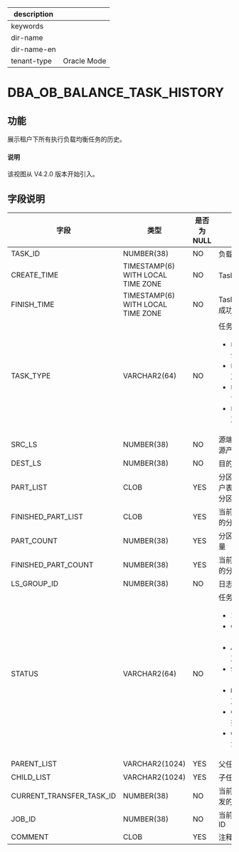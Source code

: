 |description||
|---|---|
|keywords||
|dir-name||
|dir-name-en||
|tenant-type|Oracle Mode|

# DBA_OB_BALANCE_TASK_HISTORY

## 功能

展示租户下所有执行负载均衡任务的历史。

<main id="notice" type='explain'>
  <h4>说明</h4>
  <p>该视图从 V4.2.0 版本开始引入。</p>
</main>

## 字段说明

| **字段** | **类型** | **是否为 NULL** | **描述** |
| --- | --- | --- | --- |
| TASK_ID | NUMBER(38) | NO | 负载均衡任务 ID |
| CREATE_TIME | TIMESTAMP(6) WITH LOCAL TIME ZONE | NO | Task 开始时间 |
| FINISH_TIME | TIMESTAMP(6) WITH LOCAL TIME ZONE | NO | Task 完成时间，包括成功、取消时间 |
| TASK_TYPE | VARCHAR2(64) | NO | 任务类型 <ul><li>`LS_SPLIT`：日志流分裂  </li><li>`LS_ALTER`：修改日志流属性 </li><li>`LS_MERGE`：日志流合并 </li><li>`LS_TRANSFER`：日志流 Transfer </li></ul>| 
| SRC_LS | NUMBER(38) | NO | 源端日志流（从数据源产生的日志数据流） |
| DEST_LS | NUMBER(38) | NO | 目的端日志流 |
| PART_LIST | CLOB | YES | 分区列表，包括：用户表分区和全局索引分区 |
| FINISHED_PART_LIST | CLOB | YES | 当前已完成均衡处理的分区列表 |
| PART_COUNT | NUMBER(38) | YES | 分区列表中分区的数量 |
| FINISHED_PART_COUNT | NUMBER(38) | YES | 当前已完成均衡处理的分区数量 |
| LS_GROUP_ID | NUMBER(38) | NO | 日志流组 ID |
| STATUS | VARCHAR2(64) | NO | 任务状态<ul><li>`INIT`：任务创建  </li><li>`CREATE_LS`：创建日志流 </li><li>`ALTER_LS`：修改日志流属性 </li><li>`SET_LS_MERGING`：日志流合并 </li><li>`DROP_LS`：删除日志流 </li><li>`COMPLETED`：任务执行成功 </li><li>`CANCELED`：任务取消 </li></ul>|
| PARENT_LIST | VARCHAR2(1024) | YES | 父任务列表 |
| CHILD_LIST | VARCHAR2(1024) | YES | 子任务列表 |
| CURRENT_TRANSFER_TASK_ID | NUMBER(38) | NO | 当前负载均衡任务触发的 Transfer 任务 ID |
| JOB_ID | NUMBER(38) | NO | 当前任务所属的 Job ID |
| COMMENT | CLOB | YES | 注释信息 |
